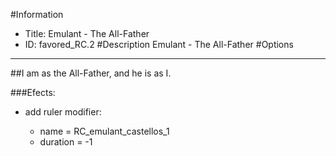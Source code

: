 #Information
 - Title: Emulant - The All-Father
 - ID: favored_RC.2
#Description
Emulant - The All-Father
#Options

___
##I am as the All-Father, and he is as I.

###Efects:<ul><li>add ruler modifier:</li><ul><li>name = RC_emulant_castellos_1</li><li>duration = -1</li></ul></ul>
